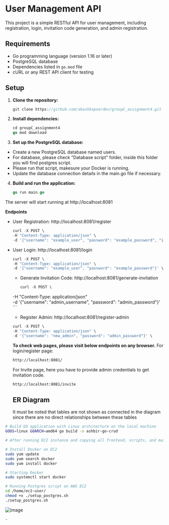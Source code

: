 # User Management API

This project is a simple RESTful API for user management, including registration, login, invitation code generation, and admin registration.

## Requirements

- Go programming language (version 1.16 or later)
- PostgreSQL database
- Dependencies listed in `go.mod` file
- cURL or any REST API client for testing

## Setup

1. **Clone the repository:**

   ```go
   git clone https://github.com/akashkapoordev/groupC_assignment4.git
   ```

2. **Install dependencies:**
    ```go
    cd groupC_assignment4
    go mod download
    ```

3. **Set up the PostgreSQL database:**

- Create a new PostgreSQL database named users.
- For database, please check "Database script" folder, inside this folder you will find postgres script.
- Please run that script, makesure your Docker is running.
- Update the database connection details in the main.go file if necessary.

4. **Build and run the application:**
    ```go
    go run main.go
    ```
The server will start running at http://localhost:8081

**Endpoints**
- User Registration:
    http://localhost:8081/register
    ```go
    curl -X POST \
  -H "Content-Type: application/json" \
  -d '{"username": "example_user", "password": "example_password", "invitation_code": "example_invitation_code"}' \
  
    ```
- User Login:
    http://localhost:8081/login
    ```go
    curl -X POST \
    -H "Content-Type: application/json" \
    -d '{"username": "example_user", "password": "example_password"}' \
    
    ```
    - Generate Invitation Code:
      http://localhost:8081/generate-invitation
       ```go
       curl -X POST \
  -H "Content-Type: application/json" \
  -d '{"username": "admin_username", "password": "admin_password"}' \
       ```
    - Register Admin:
    http://localhost:8081/register-admin
    ```go
    curl -X POST \
  -H "Content-Type: application/json" \
  -d '{"username": "new_admin", "password": "admin_password"}' \

    ```

    **To check web pages, please visit below endpoints on any browser.**
    For login/register page:
    
    ```bash
    http://localhost:8081/
    ```

    For Invite page, here you have to provide admin credentials to get invitation code.
    ```bash
    http://localhost:8081/invite
    ```

   ## ER Diagram

   It must be noted that tables are not shown as connected in the diagram since there are no direct 
   relationships between these tables


```bash
# Build GO application with Linux architecture on the local machine
GOOS=linux GOARCH=amd64 go build -o ashbir-go-crud

# After running EC2 instance and copying all frontend, scripts, and main.go files

# Install Docker on EC2
sudo yum update
sudo yum search docker
sudo yum install docker

# Starting Docker
sudo systemctl start docker

# Running Postgres script on AWS EC2
cd /home/ec2-user/
chmod +x ./setup_postgres.sh
./setup_postgres.sh
```

  ![image](https://github.com/akashkapoordev/groupC_assignment5/assets/96789490/5ac18403-fec8-439f-b051-ebff505d0c83)
  


    -
